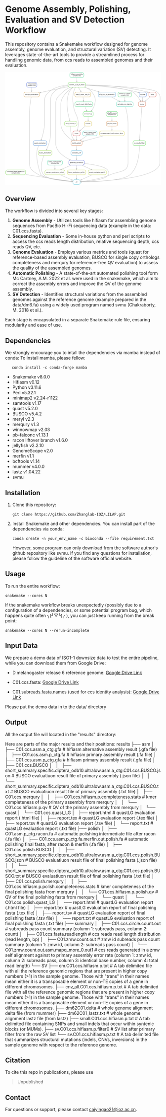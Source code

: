 
# Genome Assembly, Polishing, Evaluation and SV Detection Workflow

This repository contains a Snakemake workflow designed for genome assembly, genome evaluation, and structural variation (SV) detecting. It leverages state-of-the-art tools to provide a streamlined process for handling genomic data, from ccs reads to assembled genomes and their evaluation.

![Image text](https://github.com/Zhanglab-IOZ/LILAP/blob/2e3f13b794069753036001c1b48f7bd7037a98dc/snakemake/snakemake_workflow_graph.png)



## Overview

The workflow is divided into several key stages:

1. **Genome Assembly** - Utilizes tools like hifiasm for assembling genome sequences from PacBio Hi-Fi sequencing data (example in the data: C01.ccs.fasta).
2. **Sequencing Evaluation** - Some in-house python and perl scripts to access the ccs reads length distribution, relative sequencing depth, ccs reads QV, etc. 
3. **Genome Evaluation** - Employs various metrics and tools (quast for reference-based assembly evaluation, BUSCO for single copy orthologs completeness and merqury for reference-free QV evaluation) to assess the quality of the assembled genomes.
4. **Automatic Polishing** - A state-of-the-art automated polishing tool form Mc Cartney, A.M. 2022 et al. were used in the snakemake, which aim to correct the assembly errors and improve the QV of the genome assembly.
5. **SV Detection** - Identifies structural variations from the assembled genomes against the reference genome (example prepared in the data/dm6.fa) using a widely used program named svmu (Chakraborty, M. 2018 et al.).


Each stage is encapsulated in a separate Snakemake rule file, ensuring modularity and ease of use.

## Dependencies
We strongly encourage you to intall the dependencies via mamba instead of conda:
To install mamba, please fellow:
```
   conda install -c conda-forge mamba
```

- Snakemake v8.0.0
- Hifiasm v0.12
- Python v3.11.6
- Perl v5.32.1
- minimap2 v2.24-r1122
- samtools v1.17
- quast v5.2.0
- BUSCO v5.4.2
- meryl v2.3
- merqury v1.3
- winnowmap v2.03
- pb-falconc v1.13.1
- racon liftover branch v1.6.0
- jellyfish v2.2.10
- GenomeScope v2.0
- merfin v1.1
- bcftools v1.14
- mummer v4.0.0
- lastz v1.04.22
- svmu


## Installation

1. Clone this repository:
   ```
   git clone https://github.com/Zhanglab-IOZ/LILAP.git
   ```
2. Install Snakemake and other dependencies. You can install part of the dependencies via conda:
   ```
   conda create -n your_env_name -c bioconda --file requirement.txt
   ```
   However, some program can only download from the software author's github repository like svmu. If you find any questions for installation, please follow the guideline of the software official website.


## Usage

To run the entire workflow:

```
snakemake --cores N
```

If the snakemake workflow breaks unexpectedly (possibly due to a configuration of a dependencies, or some potential program bug, which happens quite often ╮(╯▽╰)╭ ), you can just keep running from the break point:

```
snakemake --cores N --rerun-incomplete
```

## Input Data

We prepare a demo data of ISO1-1 downsize data to test the entire pipeline, while you can download them from Google Drive:

   * D.melanogaster release 6 reference genome: [Google Drive Link](https://drive.google.com/file/d/1auUP206WUfA-Dba0Td-Fbr_1kdoAbt1M/view?usp=sharing)
   
   * C01.ccs.fasta: [Google Drive Link](https://drive.google.com/file/d/1hxBG3qVU1YBEDHVhvTciWc8GoN-eOCjO/view?usp=sharing)

   * C01.subreads.fasta.names (used for ccs identity analysis): [Google Drive Link](https://drive.google.com/file/d/1J7NSVweBkCzcdeTVnGGOUM9cw_hkT2D_/view?usp=sharing)

Please put the demo data in to the data/ directory

## Output
All the output file will located in the "results" directory:

Here are parts of the major results and their positions:
results
├── asm
│   ├── C01.ccs.asm.a_ctg.gfa # hifiasm alternative assembly result (.gfa file)
│   ├── C01.ccs.asm.p_ctg.fa  # hifiasm primary assembly result (.fa file)
│   ├── C01.ccs.asm.p_ctg.gfa # hifiasm primary assembly result (.gfa file)
│   ├── C01.ccs.BUSCO
│   │   ├── short_summary.specific.diptera_odb10.ultralow.asm.a_ctg.C01.ccs.BUSCO.json # BUSCO evaluatiuon result file of primary assembly (.json file)
│   │   └── short_summary.specific.diptera_odb10.ultralow.asm.a_ctg.C01.ccs.BUSCO.txt  # BUSCO evaluatiuon result file of primary assembly (.txt file)
│   ├── C01.ccs.merqury
│   │   ├── C01.ccs.hifiasm.p.completeness.stats # kmer completeness of the primary assembly from merqury
│   │   └── C01.ccs.hifiasm.p.qv # QV of the primary assembly from merqury
│   └── quast
│       └── C01.ccs.quast_LG
│           ├── report.html   # quastLG evaluation report (.html file)
│           ├── report.tex # quastLG evaluation report (.tex file)
│           ├── report.tsv # quastLG evaluation report (.tsv file)
│           └── report.txt # quastLG evaluation report (.txt file)
├── polish
│   ├── C01.asm.p_ctg.racon.fa   # automatic polishing intermediate file after racon (.fa file)
│   ├── C01.ccs.asm.p_ctg.fa.merfin.out.polish.fa  # automatic polishing final fasta, after racon & merfin (.fa file)
│   ├── C01.ccs.polish.BUSCO
│   │   ├── short_summary.specific.diptera_odb10.ultralow.asm.a_ctg.C01.ccs.polish.BUSCO.json # BUSCO evaluatiuon result file of final polishing fasta (.json file)
│   │   └── short_summary.specific.diptera_odb10.ultralow.asm.a_ctg.C01.ccs.polish.BUSCO.txt  # BUSCO evaluatiuon result file of final polishing fasta (.txt file)
│   ├── C01.ccs.polish.merqury
│   │   ├── C01.ccs.hifiasm.p.polish.completeness.stats  # kmer completeness of the final polishing fasta from merqury
│   │   └── C01.ccs.hifiasm.p.polish.qv   # QV of the final polishing fasta from merqury
│   └── quast
│       └── C01.ccs.polish.quast_LG
│           ├── report.html   # quastLG evaluation report (.html file)
│           ├── report.tex # quastLG evaluation report of final polishing fasta (.tex file)
│           ├── report.tsv # quastLG evaluation report of final polishing fasta (.tsv file)
│           └── report.txt # quastLG evaluation report of final polishing fasta (.txt file)
├── summary
│   ├── C01.ccs.circle.count.out # subreads pass count summary (column 1: subreads pass, column 2: count)
│   ├── C01.ccs.fasta.readlength # ccs reads read length distribution (read length, bp)
│   ├── C01.zmw.count.out  # zmw id subreads pass count summary (column 1: zmw id, column 2: subreads pass count)
│   └── C01.zmw.count.out.asm.mapq_more_0.out1  # ccs reads generated in a zmw self alignment against to primary assembly error rate (column 1: zmw id, column 2: subreads pass, column 3: identical base number, column 4: total read length)
└── SV
    ├── cm.C01.ccs.hifiasm.p.txt # A tab delimited file with all the reference genomic regions that are present in higher copy numbers (>1) in the sample genome. Those with "trans" in their names mean either it is a transposable element or non-TE copies of a gene in different chromosomes.
    ├── cnv_all.C01.ccs.hifiasm.p.txt  # A tab delimited file with all the reference genomic regions that are present in higher copy numbers (>1) in the sample genome. Those with "trans" in their names mean either it is a transposable element or non-TE copies of a gene in different chromosomes.
    ├── dm62C01.delta   # whole genome alignment delta file (from mummer)
    ├── dm62C01_lastz.txt  # whole genome alignment lastz file (from lastz)
    ├── small.C01.ccs.hifiasm.p.txt # A tab delimited file containing SNPs and small indels that occur within syntenic blocks (or MUMs).
    ├── sv.C01.ccs.hifiasm.p.filter0   # SV list after primary filter from the raw SV list
    └── sv.C01.ccs.hifiasm.p.txt # A tab delimited file that summarizes structural mutations (indels, CNVs, inversions) in the sample genome with respect to the reference genome.


## Citation

To cite this repo in publications, please use

> Unpublished


## Contact

For questions or support, please contact caiyingao21@ioz.ac.cn.
